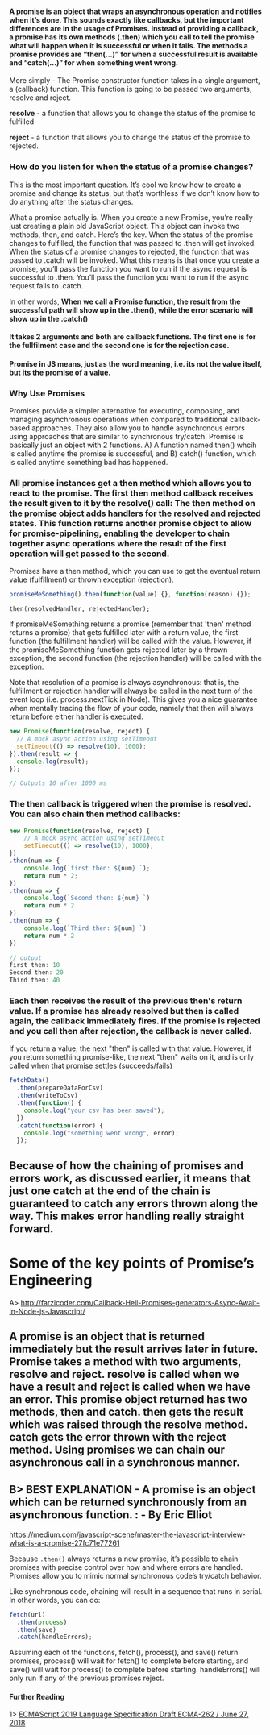#### A promise is an object that wraps an asynchronous operation and notifies when it’s done. This sounds exactly like callbacks, but the important differences are in the usage of Promises. Instead of providing a callback, a promise has its own methods (.then) which you call to tell the promise what will happen when it is successful or when it fails. The methods a promise provides are “then(…)” for when a successful result is available and “catch(…)” for when something went wrong.

More simply - The Promise constructor function takes in a single argument, a (callback) function. This function is going to be passed two arguments, resolve and reject.

**resolve** - a function that allows you to change the status of the promise to fulfilled

**reject** - a function that allows you to change the status of the promise to rejected.

### How do you listen for when the status of a promise changes?

This is the most important question. It’s cool we know how to create a promise and change its status, but that’s worthless if we don’t know how to do anything after the status changes.

What a promise actually is. When you create a new Promise, you’re really just creating a plain old JavaScript object. This object can invoke two methods, then, and catch. Here’s the key. When the status of the promise changes to fulfilled, the function that was passed to .then will get invoked. When the status of a promise changes to rejected, the function that was passed to .catch will be invoked. What this means is that once you create a promise, you’ll pass the function you want to run if the async request is successful to .then. You’ll pass the function you want to run if the async request fails to .catch.

In other words, **When we call a Promise function, the result from the successful path will show up in the .then(), while the error scenario will show up in the .catch()**

#### It takes 2 arguments and both are callback functions. The first one is for the fullfilment case and the second one is for the rejection case.

#### Promise in JS means, just as the word meaning, i.e. its not the value itself, but its the promise of a value.

### Why Use Promises

Promises provide a simpler alternative for executing, composing, and managing asynchronous operations when compared to traditional callback-based approaches. They also allow you to handle asynchronous errors using approaches that are similar to synchronous try/catch.
Promise is basically just an object with 2 functions. A) A function named then() whcih is called anytime the promise is successful, and B) catch() function, which is called anytime something bad has happened.

### All promise instances get a then method which allows you to react to the promise. The first then method callback receives the result given to it by the resolve() call: The then method on the promise object adds handlers for the resolved and rejected states. This function returns another promise object to allow for promise-pipelining, enabling the developer to chain together async operations where the result of the first operation will get passed to the second.

Promises have a then method, which you can use to get the eventual return value (fulfillment) or thrown exception (rejection).

```js
promiseMeSomething().then(function(value) {}, function(reason) {});
```

`then(resolvedHandler, rejectedHandler);`

If promiseMeSomething returns a promise (remember that 'then' method returns a promise) that gets fulfilled later with a return value, the first function (the fulfillment handler) will be called with the value. However, if the promiseMeSomething function gets rejected later by a thrown exception, the second function (the rejection handler) will be called with the exception.

Note that resolution of a promise is always asynchronous: that is, the fulfillment or rejection handler will always be called in the next turn of the event loop (i.e. process.nextTick in Node). This gives you a nice guarantee when mentally tracing the flow of your code, namely that then will always return before either handler is executed.

```js
new Promise(function(resolve, reject) {
  // A mock async action using setTimeout
  setTimeout(() => resolve(10), 1000);
}).then(result => {
  console.log(result);
});

// Outputs 10 after 1000 ms
```

### The then callback is triggered when the promise is resolved. You can also chain then method callbacks:

```js
new Promise(function(resolve, reject) {
	// A mock async action using setTimeout
	setTimeout(() => resolve(10), 1000);
})
.then(num => {
    console.log(`first then: ${num} `);
    return num * 2;
})
.then(num => {
    console.log(`Second then: ${num} `)
    return num * 2
})
.then(num => {
    console.log(`Third then: ${num} `)
    return num * 2
})

// output
first then: 10
Second then: 20
Third then: 40

```

### Each then receives the result of the previous then's return value. If a promise has already resolved but then is called again, the callback immediately fires. If the promise is rejected and you call then after rejection, the callback is never called.

If you return a value, the next "then" is called with that value. However, if you return something promise-like, the next "then" waits on it, and is only called when that promise settles (succeeds/fails)

```js
fetchData()
  .then(prepareDataForCsv)
  .then(writeToCsv)
  .then(function() {
    console.log("your csv has been saved");
  })
  .catch(function(error) {
    console.log("something went wrong", error);
  });
```

## Because of how the chaining of promises and errors work, as discussed earlier, it means that just one catch at the end of the chain is guaranteed to catch any errors thrown along the way. This makes error handling really straight forward.

# Some of the key points of Promise’s Engineering

A> http://farzicoder.com/Callback-Hell-Promises-generators-Async-Await-in-Node-js-Javascript/

## A promise is an object that is returned immediately but the result arrives later in future. Promise takes a method with two arguments, resolve and reject. resolve is called when we have a result and reject is called when we have an error. This promise object returned has two methods, then and catch. then gets the result which was raised through the resolve method. catch gets the error thrown with the reject method. Using promises we can chain our asynchronous call in a synchronous manner.

## B> BEST EXPLANATION - A promise is an object which can be returned synchronously from an asynchronous function. : - By Eric Elliot

https://medium.com/javascript-scene/master-the-javascript-interview-what-is-a-promise-27fc71e77261

Because `.then()` always returns a new promise, it’s possible to chain promises with precise control over how and where errors are handled. Promises allow you to mimic normal synchronous code’s try/catch behavior.

Like synchronous code, chaining will result in a sequence that runs in serial. In other words, you can do:

```js
fetch(url)
  .then(process)
  .then(save)
  .catch(handleErrors);
```

Assuming each of the functions, fetch(), process(), and save() return promises, process() will wait for fetch() to complete before starting, and save() will wait for process() to complete before starting. handleErrors() will only run if any of the previous promises reject.

#### Further Reading

1> [ECMAScript 2019 Language Specification Draft ECMA-262 / June 27, 2018](https://tc39.github.io/ecma262/#sec-promise-constructor)
